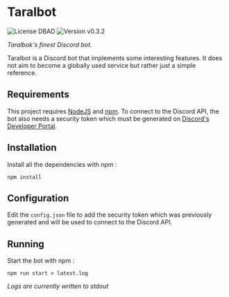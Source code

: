 # Taralbot

![License DBAD](https://img.shields.io/badge/license-DBAD-brightgreen) ![Version v0.3.2](https://img.shields.io/badge/version-v0.3.2-blue)

_Taralbok's finest Discord bot._

Taralbot is a Discord bot that implements some interesting features. It does not aim to become a globally used service but rather just a simple reference.

## Requirements

This project requires [NodeJS](https://nodejs.org/en/) and [npm](https://www.npmjs.com/). To connect to the Discord API, the bot also needs a security token which must be generated on [Discord's Developer Portal](https://discord.com/developers).

## Installation

Install all the dependencies with npm :

```
npm install
```

## Configuration

Edit the `config.json` file to add the security token which was previously generated and will be used to connect to the Discord API.

## Running

Start the bot with npm :

```
npm run start > latest.log
```

_Logs are currently written to stdout_
